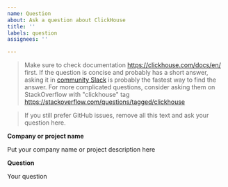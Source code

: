 ```yaml
---
name: Question
about: Ask a question about ClickHouse
title: ''
labels: question
assignees: ''

---
```


> Make sure to check documentation https://clickhouse.com/docs/en/ first. If the question is concise and probably has a short answer, asking it in [community Slack](https://join.slack.com/t/clickhousedb/shared_invite/zt-1gh9ds7f4-PgDhJAaF8ad5RbWBAAjzFg) is probably the fastest way to find the answer. For more complicated questions, consider asking them on StackOverflow with "clickhouse" tag https://stackoverflow.com/questions/tagged/clickhouse 

> If you still prefer GitHub issues, remove all this text and ask your question here.

**Company or project name**

Put your company name or project description here

**Question**

Your question
